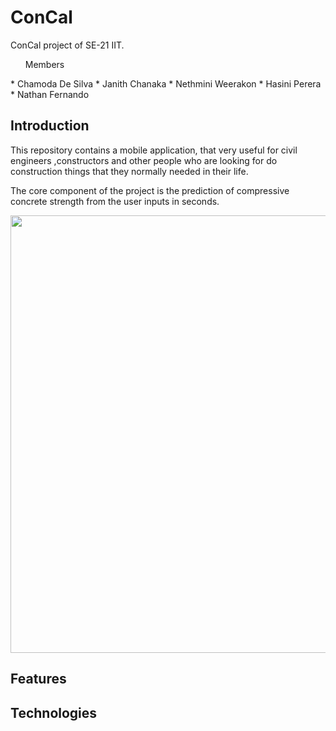 # ConCal
ConCal project of SE-21 IIT.

<ul>Members</ul>
  * Chamoda De Silva
  * Janith Chanaka
  * Nethmini Weerakon
  * Hasini Perera
  * Nathan Fernando

<h2>Introduction</h2>
This repository contains a mobile application, that very useful for civil engineers ,constructors and other people who are looking for do construction things that they normally needed in their life.

The core component of the project is the prediction of compressive concrete strength from the user inputs in seconds.

<img src="https://www.greenbiz.com/sites/default/files/images/articles/featured/shutterstock7430463401.jpg" width="700"/>

<h2>Features</h2>





<h2>Technologies<h2>
